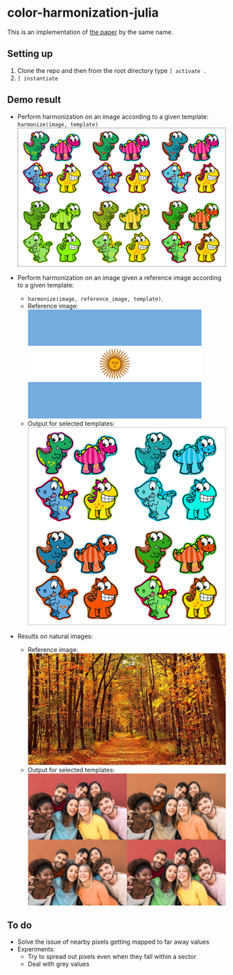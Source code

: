 # color-harmonization-julia
This is an implementation of [the paper](https://igl.ethz.ch/projects/color-harmonization/harmonization.pdf) by the same name.

## Setting up
1. Clone the repo and then from the root directory type `] activate .`
2. `] instantiate`

## Demo result
- Perform harmonization on an image according to a given template: `harmonize(image, template)`
![](https://github.com/vinsis/color-harmonization-julia/blob/main/images/demo_result.png)

- Perform harmonization on an image given a reference image according to a given template: 
  - `harmonize(image, reference_image, template)`. 
  - Reference image:
![](https://github.com/vinsis/color-harmonization-julia/blob/main/images/argentina_flag.png)
  - Output for selected templates:
![](https://github.com/vinsis/color-harmonization-julia/blob/main/images/demo_result_argentina_flag.png)

- Results on natural images:
  - Reference image:
![](https://github.com/vinsis/color-harmonization-julia/blob/main/images/autumn.jpg)
  - Output for selected templates:
![](https://github.com/vinsis/color-harmonization-julia/blob/main/images/demo_real_images.png)

## To do
- Solve the issue of nearby pixels getting mapped to far away values
- Experiments:
  - Try to spread out pixels even when they fall within a sector
  - Deal with grey values
